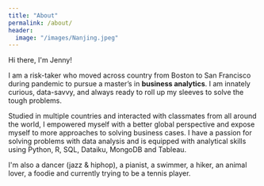 ```yaml
---
title: "About"
permalink: /about/
header:
  image: "/images/Nanjing.jpeg"
---
```

Hi there, I'm Jenny!

I am a risk-taker who moved across country from Boston to San Francisco during pandemic to pursue a master’s in **business analytics**. I am innately curious, data-savvy, and always ready to roll up my sleeves to solve the tough problems. 

Studied in multiple countries and interacted with classmates from all around the world, I empowered myself with a better global perspective and expose myself to more approaches to solving business cases. I have a passion for solving problems with data analysis and is equipped with analytical skills using Python, R, SQL, Dataiku, MongoDB and Tableau.

I'm also a dancer (jazz & hiphop), a pianist, a swimmer, a hiker, an animal lover, a foodie and currently trying to be a tennis player. 

